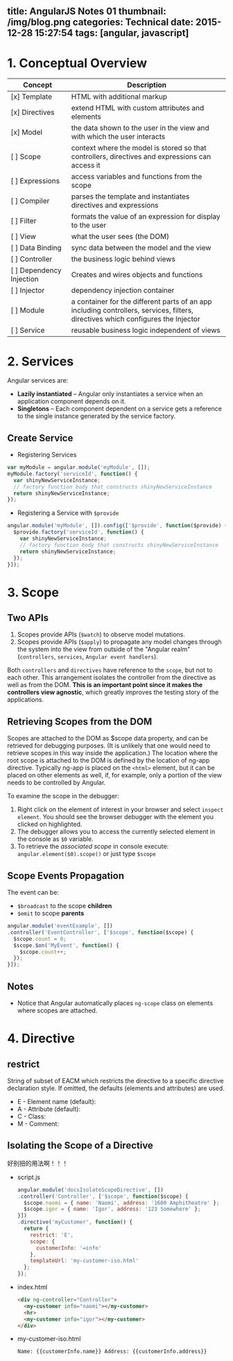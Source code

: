 title: AngularJS Notes 01
thumbnail: /img/blog.png
categories: Technical
date: 2015-12-28 15:27:54
tags: [angular, javascript]
---

# 1. Conceptual Overview

Concept  | Description
------------------------- | -------------
[x]  Template             | HTML with additional markup
[x]  Directives           | extend HTML with custom attributes and elements
[x]  Model                | the data shown to the user in the view and with which the user interacts
[ ]  Scope                | context where the model is stored so that controllers, directives and expressions can access it
[ ]  Expressions          | access variables and functions from the scope
[ ]  Compiler             | parses the template and instantiates directives and expressions
[ ]  Filter               | formats the value of an expression for display to the user
[ ]  View                 | what the user sees (the DOM)
[ ]  Data Binding         | sync data between the model and the view
[ ]  Controller           | the business logic behind views
[ ]  Dependency Injection | Creates and wires objects and functions
[ ]  Injector             | dependency injection container
[ ]  Module               | a container for the different parts of an app including controllers, services, filters, directives which configures the Injector
[ ]  Service              | reusable business logic independent of views

<!-- more -->

# 2. Services

Angular services are:

- **Lazily instantiated** – Angular only instantiates a service when an application component depends on it.
- **Singletons** – Each component dependent on a service gets a reference to the single instance generated by the service factory.

## Create Service

- Registering Services

```javascript
var myModule = angular.module('myModule', []);
myModule.factory('serviceId', function() {
  var shinyNewServiceInstance;
  // factory function body that constructs shinyNewServiceInstance
  return shinyNewServiceInstance;
});
```

- Registering a Service with `$provide`

```javascript
angular.module('myModule', []).config(['$provide', function($provide) {
  $provide.factory('serviceId', function() {
    var shinyNewServiceInstance;
    // factory function body that constructs shinyNewServiceInstance
    return shinyNewServiceInstance;
  });
}]);
````

# 3. Scope

## Two APIs

1. Scopes provide APIs (`$watch`) to observe model mutations.
2. Scopes provide APIs (`$apply`) to propagate any model changes through the system into the view from outside of the "Angular realm" (`controllers`, `services`, `Angular event handlers`).

Both `controllers` and `directives` have reference to the `scope`, but not to each other. This arrangement isolates the controller from the directive as well as from the DOM. **This is an important point since it makes the controllers view agnostic**, which greatly improves the testing story of the applications.

## Retrieving Scopes from the DOM

Scopes are attached to the DOM as $scope data property, and can be retrieved for debugging purposes. (It is unlikely that one would need to retrieve scopes in this way inside the application.) The location where the root scope is attached to the DOM is defined by the location of ng-app directive. Typically ng-app is placed on the `<html>` element, but it can be placed on other elements as well, if, for example, only a portion of the view needs to be controlled by Angular.

To examine the scope in the debugger:

1. Right click on the element of interest in your browser and select `inspect element`. You should see the browser debugger with the element you clicked on highlighted.
2. The debugger allows you to access the currently selected element in the console as `$0` variable.
3. To retrieve the *associated scope* in console execute: `angular.element($0).scope()` or just type `$scope`


## Scope Events Propagation

The event can be:

- `$broadcast` to the scope **children**
- `$emit` to scope **parents**

```javascript
angular.module('eventExample', [])
.controller('EventController', ['$scope', function($scope) {
  $scope.count = 0;
  $scope.$on('MyEvent', function() {
    $scope.count++;
  });
}]);
```

## Notes

- Notice that Angular automatically places `ng-scope` class on elements where scopes are attached. 



# 4. Directive

## restrict

String of subset of EACM which restricts the directive to a specific directive declaration style. If omitted, the defaults (elements and attributes) are used.

- E - Element name (default): <my-directive></my-directive>
- A - Attribute (default): <div my-directive="exp"></div>
- C - Class: <div class="my-directive: exp;"></div>
- M - Comment: <!-- directive: my-directive exp -->

## Isolating the Scope of a Directive

好别扭的用法啊！！！

- script.js

  ```javascript
  angular.module('docsIsolateScopeDirective', [])
  .controller('Controller', ['$scope', function($scope) {
    $scope.naomi = { name: 'Naomi', address: '1600 Amphitheatre' };
    $scope.igor = { name: 'Igor', address: '123 Somewhere' };
  }])
  .directive('myCustomer', function() {
    return {
      restrict: 'E',
      scope: {
        customerInfo: '=info'
      },
      templateUrl: 'my-customer-iso.html'
    };
  });
  ```

- index.html

  ```html
  <div ng-controller="Controller">
    <my-customer info="naomi"></my-customer>
    <hr>
    <my-customer info="igor"></my-customer>
  </div>
  ```

- my-customer-iso.html

  ```html
  Name: {{customerInfo.name}} Address: {{customerInfo.address}}
  ```
